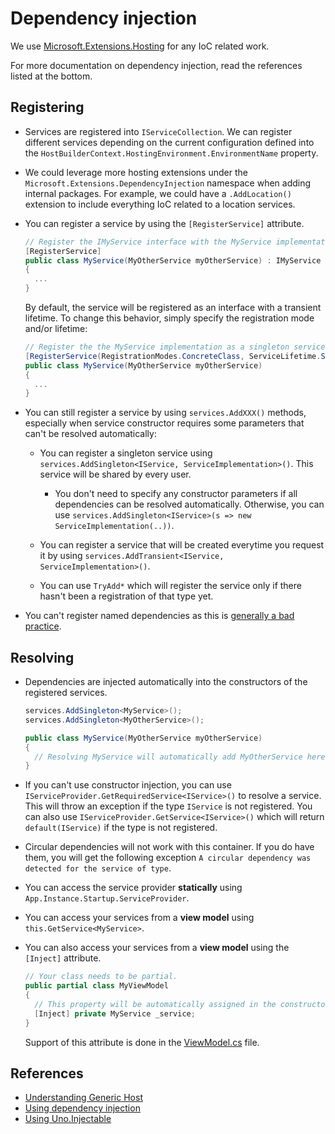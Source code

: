 ﻿# Dependency injection

We use [Microsoft.Extensions.Hosting](https://www.nuget.org/packages/Microsoft.Extensions.Hosting) for any IoC related work.

For more documentation on dependency injection, read the references listed at the bottom.

## Registering

- Services are registered into `IServiceCollection`. We can register different services depending on the current configuration defined into the `HostBuilderContext.HostingEnvironment.EnvironmentName` property. 

- We could leverage more hosting extensions under the `Microsoft.Extensions.DependencyInjection` namespace when adding internal packages.
For example, we could have a `.AddLocation()` extension to include everything IoC related to a location services.

- You can register a service by using the `[RegisterService]` attribute.

  ```csharp
  // Register the IMyService interface with the MyService implementation as a transient service in DI
  [RegisterService]
  public class MyService(MyOtherService myOtherService) : IMyService
  {
    ...
  }
  ```
  By default, the service will be registered as an interface with a transient lifetime. To change this behavior, simply specify the registration mode and/or lifetime:

  ```csharp
  // Register the the MyService implementation as a singleton service in DI
  [RegisterService(RegistrationModes.ConcreteClass, ServiceLifetime.Singleton)]
  public class MyService(MyOtherService myOtherService)
  {
    ...
  }
  ```

- You can still register a service by using `services.AddXXX()` methods, especially when service constructor requires some parameters that can't be resolved automatically: 

  - You can register a singleton service using `services.AddSingleton<IService, ServiceImplementation>()`. This service will be shared by every user.

    - You don't need to specify any constructor parameters if all dependencies can be resolved automatically. Otherwise, you can use `services.AddSingleton<IService>(s => new ServiceImplementation(..))`.

  - You can register a service that will be created everytime you request it by using `services.AddTransient<IService, ServiceImplementation>()`. 

  - You can use `TryAdd*` which will register the service only if there hasn't been a registration of that type yet.

- You can't register named dependencies as this is [generally a bad practice](https://stackoverflow.com/questions/46476112/dependency-injection-of-multiple-instances-of-same-type-in-asp-net-core-2).

## Resolving

- Dependencies are injected automatically into the constructors of the registered services.

  ```csharp
  services.AddSingleton<MyService>();
  services.AddSingleton<MyOtherService>();

  public class MyService(MyOtherService myOtherService)
  {
    // Resolving MyService will automatically add MyOtherService here.
  }
  ```

- If you can't use constructor injection, you can use `IServiceProvider.GetRequiredService<IService>()` to resolve a service.
This will throw an exception if the type `IService` is not registered.
You can also use `IServiceProvider.GetService<IService>()` which will return `default(IService)` if the type is not registered.

- Circular dependencies will not work with this container. If you do have them, you will get the following exception `A circular dependency was detected for the service of type`.

- You can access the service provider **statically** using `App.Instance.Startup.ServiceProvider`.

- You can access your services from a **view model** using `this.GetService<MyService>`.

- You can also access your services from a **view model** using the `[Inject]` attribute.

  ```csharp
  // Your class needs to be partial.
  public partial class MyViewModel
  {
    // This property will be automatically assigned in the constructor.
    [Inject] private MyService _service;
  }
  ```

  Support of this attribute is done in the [ViewModel.cs](../src/app/ApplicationTemplate.Shared/Presentation/ViewModel.cs) file.

## References

- [Understanding Generic Host](https://docs.microsoft.com/en-us/aspnet/core/fundamentals/host/generic-host?view=aspnetcore-3.0)
- [Using dependency injection](https://docs.microsoft.com/en-us/aspnet/core/fundamentals/dependency-injection?view=aspnetcore-3.0)
- [Using Uno.Injectable](https://github.com/unoplatform/Uno.CodeGen/blob/master/doc/Injectable%20Generation.md)